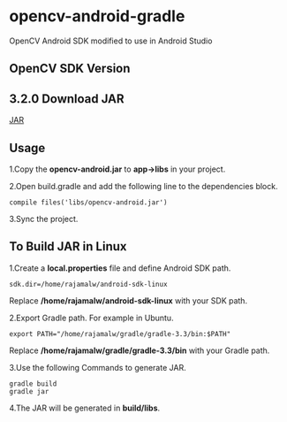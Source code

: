 # opencv-android-gradle
OpenCV Android SDK modified to use in Android Studio

OpenCV SDK Version
-------
3.2.0
Download JAR
--------
[JAR][1]

Usage
--------
1.Copy the __opencv-android.jar__ to __app->libs__ in your project.

2.Open build.gradle and add the following line to the dependencies block.
```
compile files('libs/opencv-android.jar')
```
3.Sync the project.

To Build JAR in Linux
--------
1.Create a __local.properties__ file and define Android SDK path.

```
sdk.dir=/home/rajamalw/android-sdk-linux
```
Replace __/home/rajamalw/android-sdk-linux__ with your SDK path.

2.Export Gradle path. For example in Ubuntu.
```shell
export PATH="/home/rajamalw/gradle/gradle-3.3/bin:$PATH"
```
Replace __/home/rajamalw/gradle/gradle-3.3/bin__ with your Gradle path.

3.Use the following Commands to generate JAR.
```
gradle build
gradle jar
```
4.The JAR will be generated in __build/libs__. 



[1]:https://github.com/rajamalw/opencv-android-gradle/raw/master/jar/opencv-android.jar

